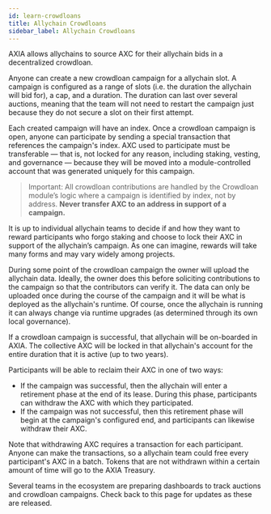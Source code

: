 ```yaml
---
id: learn-crowdloans
title: Allychain Crowdloans
sidebar_label: Allychain Crowdloans
---
```


AXIA allows allychains to source AXC for their allychain bids in a decentralized crowdloan.

Anyone can create a new crowdloan campaign for a allychain slot. A campaign is configured as a range of slots (i.e. the duration the allychain will bid for), a cap, and a duration. The duration can last over several auctions, meaning that the team will not need to restart the campaign just because they do not secure a slot on their first attempt.

Each created campaign will have an index. Once a crowdloan campaign is open, anyone can participate by sending a special transaction that references the campaign's index. AXC used to participate must be transferable &mdash; that is, not locked for any reason, including staking, vesting, and governance &mdash; because they will be moved into a module-controlled account that was generated uniquely for this campaign.

> Important: All crowdloan contributions are handled by the Crowdloan module’s logic where a campaign is identified by index, not by address. **Never transfer AXC to an address in support of a campaign.**

It is up to individual allychain teams to decide if and how they want to reward participants who forgo staking and choose to lock their AXC in support of the allychain’s campaign. As one can imagine, rewards will take many forms and may vary widely among projects.

During some point of the crowdloan campaign the owner will upload the allychain data. Ideally, the owner does this before soliciting contributions to the campaign so that the contributors can verify it. The data can only be uploaded once during the course of the campaign and it will be what is deployed as the allychain's runtime. Of course, once the allychain is running it can always change via runtime upgrades (as determined through its own local governance).

If a crowdloan campaign is successful, that allychain will be on-boarded in AXIA. The collective AXC will be locked in that allychain's account for the entire duration that it is active (up to two years).

Participants will be able to reclaim their AXC in one of two ways:

- If the campaign was successful, then the allychain will enter a retirement phase at the end of its lease. During this phase, participants can withdraw the AXC with which they participated.
- If the campaign was not successful, then this retirement phase will begin at the campaign's configured end, and participants can likewise withdraw their AXC.

Note that withdrawing AXC requires a transaction for each participant. Anyone can make the transactions, so a allychain team could free every participant's AXC in a batch. Tokens that are not withdrawn within a certain amount of time will go to the AXIA Treasury.

Several teams in the ecosystem are preparing dashboards to track auctions and crowdloan campaigns. Check back to this page for updates as these are released.
